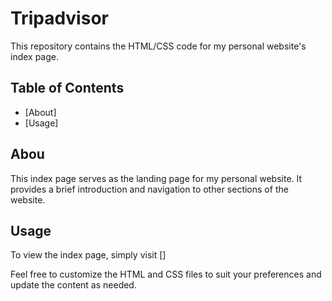 # Tripadvisor

This repository contains the HTML/CSS code for my personal website's index page.

## Table of Contents

- [About]
- [Usage]

## Abou
This index page serves as the landing page for my personal website. It provides a brief introduction and navigation to other sections of the website.

## Usage

To view the index page, simply visit  []

Feel free to customize the HTML and CSS files to suit your preferences and update the content as needed.
